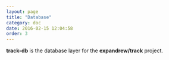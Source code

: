 ```yaml
---
layout: page
title: "Database"
category: doc
date: 2016-02-15 12:04:58
order: 3
---
```


**track-db** is the database layer for the **expandrew/track** project.

